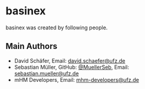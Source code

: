 # basinex

basinex was created by following people.


## Main Authors

- David Schäfer, Email:  <david.schaefer@ufz.de>
- Sebastian Müller, GitHub: [@MuellerSeb](https://github.com/MuellerSeb), Email:  <sebastian.mueller@ufz.de>
- mHM Developers, Email:  <mhm-developers@ufz.de>
